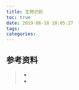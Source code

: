 ```yaml
---
title: 生物识别
toc: true
date: 2019-06-18 10:05:27
tags:
categories:
---
```






## 参考资料
> - []()
> - []()
